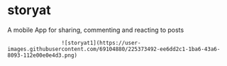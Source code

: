 # storyat
A mobile App for sharing, commenting and reacting to posts





                     ![storyat1](https://user-images.githubusercontent.com/69104880/225373492-ee6dd2c1-1ba6-43a6-8093-112e00e0e4d3.png)

